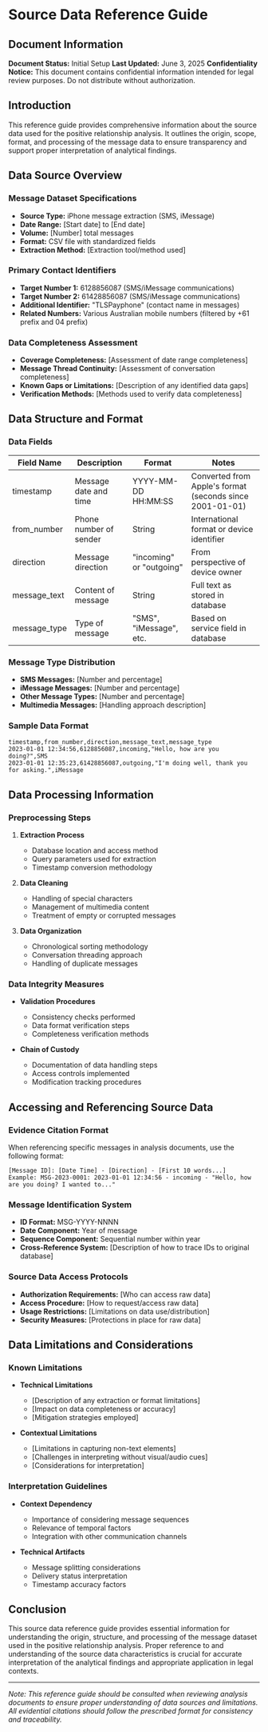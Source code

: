 # Source Data Reference Guide

## Document Information
**Document Status:** Initial Setup
**Last Updated:** June 3, 2025
**Confidentiality Notice:** This document contains confidential information intended for legal review purposes. Do not distribute without authorization.

## Introduction

This reference guide provides comprehensive information about the source data used for the positive relationship analysis. It outlines the origin, scope, format, and processing of the message data to ensure transparency and support proper interpretation of analytical findings.

## Data Source Overview

### Message Dataset Specifications

- **Source Type:** iPhone message extraction (SMS, iMessage)
- **Date Range:** [Start date] to [End date]
- **Volume:** [Number] total messages
- **Format:** CSV file with standardized fields
- **Extraction Method:** [Extraction tool/method used]

### Primary Contact Identifiers

- **Target Number 1:** 6128856087 (SMS/iMessage communications)
- **Target Number 2:** 61428856087 (SMS/iMessage communications)
- **Additional Identifier:** "TLSPayphone" (contact name in messages)
- **Related Numbers:** Various Australian mobile numbers (filtered by +61 prefix and 04 prefix)

### Data Completeness Assessment

- **Coverage Completeness:** [Assessment of date range completeness]
- **Message Thread Continuity:** [Assessment of conversation completeness]
- **Known Gaps or Limitations:** [Description of any identified data gaps]
- **Verification Methods:** [Methods used to verify data completeness]

## Data Structure and Format

### Data Fields

| Field Name | Description | Format | Notes |
|------------|-------------|--------|-------|
| timestamp | Message date and time | YYYY-MM-DD HH:MM:SS | Converted from Apple's format (seconds since 2001-01-01) |
| from_number | Phone number of sender | String | International format or device identifier |
| direction | Message direction | "incoming" or "outgoing" | From perspective of device owner |
| message_text | Content of message | String | Full text as stored in database |
| message_type | Type of message | "SMS", "iMessage", etc. | Based on service field in database |

### Message Type Distribution

- **SMS Messages:** [Number and percentage]
- **iMessage Messages:** [Number and percentage]
- **Other Message Types:** [Number and percentage]
- **Multimedia Messages:** [Handling approach description]

### Sample Data Format

```
timestamp,from_number,direction,message_text,message_type
2023-01-01 12:34:56,6128856087,incoming,"Hello, how are you doing?",SMS
2023-01-01 12:35:23,61428856087,outgoing,"I'm doing well, thank you for asking.",iMessage
```

## Data Processing Information

### Preprocessing Steps

1. **Extraction Process**
   - Database location and access method
   - Query parameters used for extraction
   - Timestamp conversion methodology

2. **Data Cleaning**
   - Handling of special characters
   - Management of multimedia content
   - Treatment of empty or corrupted messages

3. **Data Organization**
   - Chronological sorting methodology
   - Conversation threading approach
   - Handling of duplicate messages

### Data Integrity Measures

- **Validation Procedures**
  - Consistency checks performed
  - Data format verification steps
  - Completeness verification methods

- **Chain of Custody**
  - Documentation of data handling steps
  - Access controls implemented
  - Modification tracking procedures

## Accessing and Referencing Source Data

### Evidence Citation Format

When referencing specific messages in analysis documents, use the following format:
```
[Message ID]: [Date Time] - [Direction] - [First 10 words...]
Example: MSG-2023-0001: 2023-01-01 12:34:56 - incoming - "Hello, how are you doing? I wanted to..."
```

### Message Identification System

- **ID Format:** MSG-YYYY-NNNN
- **Date Component:** Year of message
- **Sequence Component:** Sequential number within year
- **Cross-Reference System:** [Description of how to trace IDs to original database]

### Source Data Access Protocols

- **Authorization Requirements:** [Who can access raw data]
- **Access Procedure:** [How to request/access raw data]
- **Usage Restrictions:** [Limitations on data use/distribution]
- **Security Measures:** [Protections in place for raw data]

## Data Limitations and Considerations

### Known Limitations

- **Technical Limitations**
  - [Description of any extraction or format limitations]
  - [Impact on data completeness or accuracy]
  - [Mitigation strategies employed]

- **Contextual Limitations**
  - [Limitations in capturing non-text elements]
  - [Challenges in interpreting without visual/audio cues]
  - [Considerations for interpretation]

### Interpretation Guidelines

- **Context Dependency**
  - Importance of considering message sequences
  - Relevance of temporal factors
  - Integration with other communication channels

- **Technical Artifacts**
  - Message splitting considerations
  - Delivery status interpretation
  - Timestamp accuracy factors

## Conclusion

This source data reference guide provides essential information for understanding the origin, structure, and processing of the message dataset used in the positive relationship analysis. Proper reference to and understanding of the source data characteristics is crucial for accurate interpretation of the analytical findings and appropriate application in legal contexts.

---

*Note: This reference guide should be consulted when reviewing analysis documents to ensure proper understanding of data sources and limitations. All evidential citations should follow the prescribed format for consistency and traceability.*

